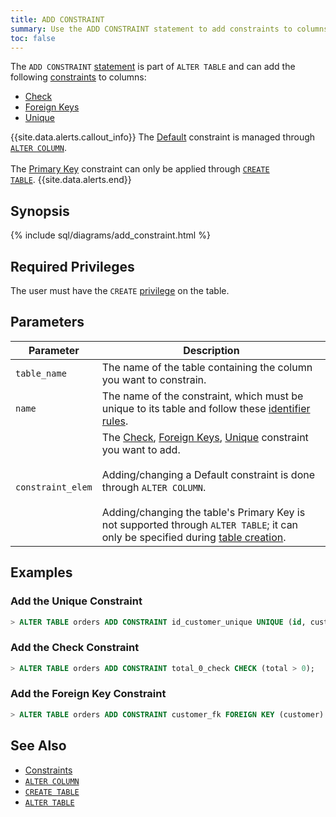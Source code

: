 ```yaml
---
title: ADD CONSTRAINT
summary: Use the ADD CONSTRAINT statement to add constraints to columns.
toc: false
---
```


The `ADD CONSTRAINT` [statement](sql-statements.html) is part of `ALTER TABLE` and can add the following [constraints](constraints.html) to columns:

- [Check](check.html)
- [Foreign Keys](foreign-key.html)
- [Unique](unique.html)

{{site.data.alerts.callout_info}}
The <a href="default-value.html">Default</a> constraint is managed through <a href="alter-column.html"><code>ALTER COLUMN</code></a>.<br/><br/>
The <a href="primary-key.html">Primary Key</a> constraint can only be applied through <a href="create-table.html"><code>CREATE TABLE</code></a>.
{{site.data.alerts.end}}

<div id="toc"></div>

## Synopsis

{% include sql/diagrams/add_constraint.html %}

## Required Privileges

The user must have the `CREATE` [privilege](privileges.html) on the table. 

## Parameters

| Parameter | Description |
|-----------|-------------|
| `table_name` | The name of the table containing the column you want to constrain. |
| `name` | The name of the constraint, which must be unique to its table and follow these [identifier rules](keywords-and-identifiers.html#identifiers). |
| `constraint_elem` | The [Check](check.html), [Foreign Keys](foreign-key.html), [Unique](unique.html) constraint you want to add. <br/><br/>Adding/changing a Default constraint is done through `ALTER COLUMN`. <br/><br/>Adding/changing the table's Primary Key is not supported through `ALTER TABLE`; it can only be specified during [table creation](create-table.html#create-a-table-primary-key-defined). |

## Examples

### Add the Unique Constraint

``` sql
> ALTER TABLE orders ADD CONSTRAINT id_customer_unique UNIQUE (id, customer);
```

### Add the Check Constraint

``` sql
> ALTER TABLE orders ADD CONSTRAINT total_0_check CHECK (total > 0);
```

### Add the Foreign Key Constraint

``` sql
> ALTER TABLE orders ADD CONSTRAINT customer_fk FOREIGN KEY (customer) REFERENCEs customers (id);
```

## See Also

- [Constraints](constraints.html)
- [`ALTER COLUMN`](alter-column.html)
- [`CREATE TABLE`](create-table.html)
- [`ALTER TABLE`](alter-table.html)
